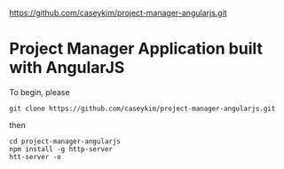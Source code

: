 https://github.com/caseykim/project-manager-angularjs.git
# Project Manager Application built with AngularJS

To begin, please

```
git clone https://github.com/caseykim/project-manager-angularjs.git
```

then

```
cd project-manager-angularjs
npm install -g http-server
htt-server -o
```
